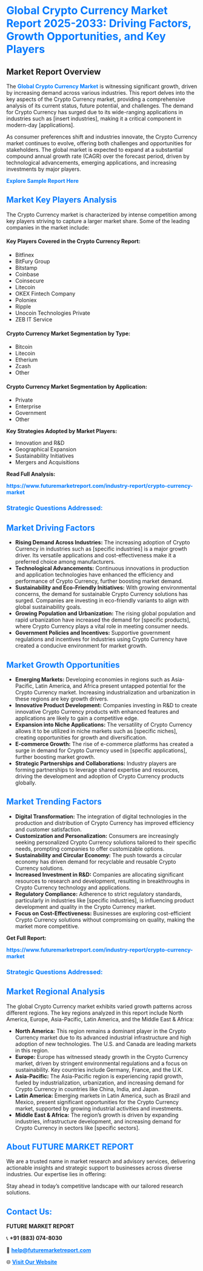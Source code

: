 <h1 style="color: #007BFF;">Global Crypto Currency Market Report 2025-2033: Driving Factors, Growth Opportunities, and Key Players</h1>

<section id="overview">
<h2>Market Report Overview</h2>
<p>The <a href="https://www.futuremarketreport.com/industry-report/crypto-currency-market" style="color: #007BFF; text-decoration: none;"><strong>Global Crypto Currency Market</strong></a> is witnessing significant growth, driven by increasing demand across various industries. This report delves into the key aspects of the Crypto Currency market, providing a comprehensive analysis of its current status, future potential, and challenges. The demand for Crypto Currency has surged due to its wide-ranging applications in industries such as [insert industries], making it a critical component in modern-day [applications].</p>
<p>As consumer preferences shift and industries innovate, the Crypto Currency market continues to evolve, offering both challenges and opportunities for stakeholders. The global market is expected to expand at a substantial compound annual growth rate (CAGR) over the forecast period, driven by technological advancements, emerging applications, and increasing investments by major players.</p>
</section>

<section id="overview">
<p><a href="https://www.futuremarketreport.com/request-sample/reportId=101958" style="color: #007BFF; text-decoration: none;"><strong>Explore Sample Report Here</strong></a></p>
</section>

<section id="key-players">
<h2 style="color: #007BFF;">Market Key Players Analysis</h2>
<p>The Crypto Currency market is characterized by intense competition among key players striving to capture a larger market share. Some of the leading companies in the market include:</p>
<h4>Key Players Covered in the Crypto Currency Report:</h4>
<ul><li>Bitfinex</li><li>BitFury Group</li><li>Bitstamp</li><li>Coinbase</li><li>Coinsecure</li><li>Litecoin</li><li>OKEX Fintech Company</li><li>Poloniex</li><li>Ripple</li><li>Unocoin Technologies Private</li><li>ZEB IT Service</li></ul>
<h4>Crypto Currency Market Segmentation by Type:</h4>
<ul><li>Bitcoin</li><li>Litecoin</li><li>Etherium</li><li>Zcash</li><li>Other</li></ul>

<h4>Crypto Currency Market Segmentation by Application:</h4>
<ul><li>Private</li><li>Enterprise</li><li>Government</li><li>Other</li></ul>
<p><strong>Key Strategies Adopted by Market Players:</strong></p>
<ul>
<li>Innovation and R&D</li>
<li>Geographical Expansion</li>
<li>Sustainability Initiatives</li>
<li>Mergers and Acquisitions</li>
</ul>
</section>

<section>
<p><strong>Read Full Analysis: </strong></p><a href="https://www.futuremarketreport.com/industry-report/crypto-currency-market" style="color: #007BFF; text-decoration: none;"><strong>https://www.futuremarketreport.com/industry-report/crypto-currency-market</strong></a>
<h3 style="color: #007BFF;">Strategic Questions Addressed:</h3>
</section>

<section id="driving-factors">
<h2 style="color: #007BFF;">Market Driving Factors</h2>
<ul>
<li><strong>Rising Demand Across Industries:</strong> The increasing adoption of Crypto Currency in industries such as [specific industries] is a major growth driver. Its versatile applications and cost-effectiveness make it a preferred choice among manufacturers.</li>
<li><strong>Technological Advancements:</strong> Continuous innovations in production and application technologies have enhanced the efficiency and performance of Crypto Currency, further boosting market demand.</li>
<li><strong>Sustainability and Eco-Friendly Initiatives:</strong> With growing environmental concerns, the demand for sustainable Crypto Currency solutions has surged. Companies are investing in eco-friendly variants to align with global sustainability goals.</li>
<li><strong>Growing Population and Urbanization:</strong> The rising global population and rapid urbanization have increased the demand for [specific products], where Crypto Currency plays a vital role in meeting consumer needs.</li>
<li><strong>Government Policies and Incentives:</strong> Supportive government regulations and incentives for industries using Crypto Currency have created a conducive environment for market growth.</li>
</ul>
</section>

<section id="growth-opportunities">
<h2 style="color: #007BFF;">Market Growth Opportunities</h2>
<ul>
<li><strong>Emerging Markets:</strong> Developing economies in regions such as Asia-Pacific, Latin America, and Africa present untapped potential for the Crypto Currency market. Increasing industrialization and urbanization in these regions are key growth drivers.</li>
<li><strong>Innovative Product Development:</strong> Companies investing in R&D to create innovative Crypto Currency products with enhanced features and applications are likely to gain a competitive edge.</li>
<li><strong>Expansion into Niche Applications:</strong> The versatility of Crypto Currency allows it to be utilized in niche markets such as [specific niches], creating opportunities for growth and diversification.</li>
<li><strong>E-commerce Growth:</strong> The rise of e-commerce platforms has created a surge in demand for Crypto Currency used in [specific applications], further boosting market growth.</li>
<li><strong>Strategic Partnerships and Collaborations:</strong> Industry players are forming partnerships to leverage shared expertise and resources, driving the development and adoption of Crypto Currency products globally.</li>
</ul>
</section>

<section id="trending-factors">
<h2 style="color: #007BFF;">Market Trending Factors</h2>
<ul>
<li><strong>Digital Transformation:</strong> The integration of digital technologies in the production and distribution of Crypto Currency has improved efficiency and customer satisfaction.</li>
<li><strong>Customization and Personalization:</strong> Consumers are increasingly seeking personalized Crypto Currency solutions tailored to their specific needs, prompting companies to offer customizable options.</li>
<li><strong>Sustainability and Circular Economy:</strong> The push towards a circular economy has driven demand for recyclable and reusable Crypto Currency solutions.</li>
<li><strong>Increased Investment in R&D:</strong> Companies are allocating significant resources to research and development, resulting in breakthroughs in Crypto Currency technology and applications.</li>
<li><strong>Regulatory Compliance:</strong> Adherence to strict regulatory standards, particularly in industries like [specific industries], is influencing product development and quality in the Crypto Currency market.</li>
<li><strong>Focus on Cost-Effectiveness:</strong> Businesses are exploring cost-efficient Crypto Currency solutions without compromising on quality, making the market more competitive.</li>
</ul>
</section>

<section>
<p><strong>Get Full Report: </strong></p><a href="https://www.futuremarketreport.com/industry-report/crypto-currency-market" style="color: #007BFF; text-decoration: none;"><strong>https://www.futuremarketreport.com/industry-report/crypto-currency-market</strong></a>
<h3 style="color: #007BFF;">Strategic Questions Addressed:</h3>
</section>


<section id="regional-analysis">
<h2 style="color: #007BFF;">Market Regional Analysis</h2>
<p>The global Crypto Currency market exhibits varied growth patterns across different regions. The key regions analyzed in this report include North America, Europe, Asia-Pacific, Latin America, and the Middle East & Africa:</p>
<ul>
<li><strong>North America:</strong> This region remains a dominant player in the Crypto Currency market due to its advanced industrial infrastructure and high adoption of new technologies. The U.S. and Canada are leading markets in this region.</li>
<li><strong>Europe:</strong> Europe has witnessed steady growth in the Crypto Currency market, driven by stringent environmental regulations and a focus on sustainability. Key countries include Germany, France, and the U.K.</li>
<li><strong>Asia-Pacific:</strong> The Asia-Pacific region is experiencing rapid growth, fueled by industrialization, urbanization, and increasing demand for Crypto Currency in countries like China, India, and Japan.</li>
<li><strong>Latin America:</strong> Emerging markets in Latin America, such as Brazil and Mexico, present significant opportunities for the Crypto Currency market, supported by growing industrial activities and investments.</li>
<li><strong>Middle East & Africa:</strong> The region’s growth is driven by expanding industries, infrastructure development, and increasing demand for Crypto Currency in sectors like [specific sectors].</li>
</ul>
</section>

<footer>
<h2 style="color: #007BFF;">About FUTURE MARKET REPORT</h2>
<p>We are a trusted name in market research and advisory services, delivering actionable insights and strategic support to businesses across diverse industries. Our expertise lies in offering:</p>

<p>Stay ahead in today’s competitive landscape with our tailored research solutions.</p>

<h2 style="color: #007BFF;">Contact Us:</h2>
<p><strong>FUTURE MARKET REPORT</strong></p>
<p>📞 <strong>+91 (883) 074-8030</strong></p>
<p>📧 <strong><a href="mailto:help@futuremarketreport.com" style="color: #007BFF;">help@futuremarketreport.com</a></strong></p>
<p>🌐 <strong><a href="https://www.futuremarketreport.com/" style="color: #007BFF;">Visit Our Website</a></strong></p>
</footer>